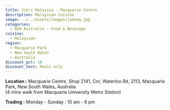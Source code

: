 ```yaml
---
title: Jim's Malaysia - Macquarie Centre
description: Malaysian Cuisine
image: ../../assets/images/jimsmq.jpg
categories:
  - NSW Australia - Food & Beverage
cuisine:
  - Malaysian
region:
  - Macquarie Park
  - New South Wales
  - Australia
discount_pct: 10
discount_text: Meals only
---
```

**Location :** Macquarie Centre, Shop 2141, Cnr, Waterloo Rd, 2113, Macquarie Park, New South Wales, Australia\
(4 mins walk from Macquarie University Metro Station)

**Trading :** Monday - Sunday : 10 am - 6 pm
